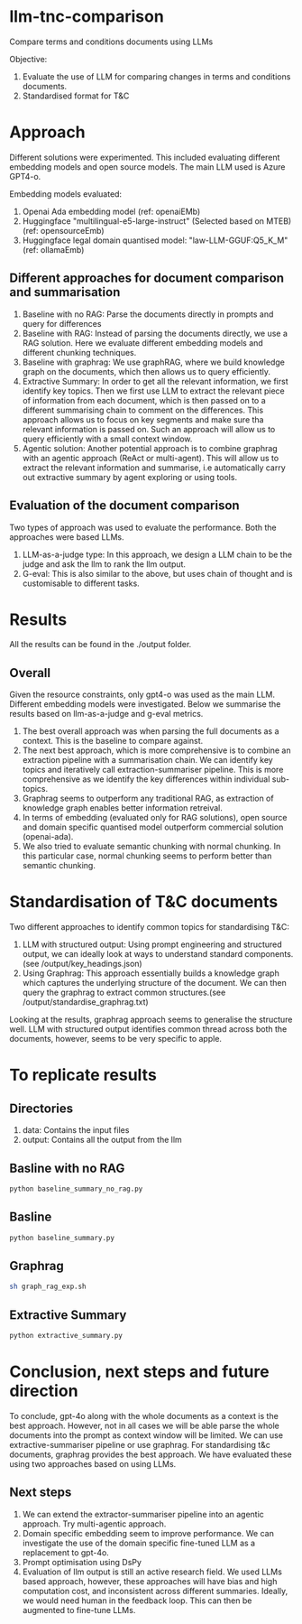 # llm-tnc-comparison
Compare terms and conditions documents using LLMs

Objective: 
1. Evaluate the use of LLM for comparing changes in terms and conditions documents.
2. Standardised format for T&C 

# Approach

Different solutions were experimented. This included evaluating different embedding models and open source models. The main LLM used is Azure GPT4-o. 

Embedding models evaluated:
1. Openai Ada embedding model (ref: openaiEMb)
2. Huggingface "multilingual-e5-large-instruct" (Selected based on MTEB) (ref: opensourceEmb)
3. Huggingface legal domain quantised model: "law-LLM-GGUF:Q5_K_M" (ref: ollamaEmb)

## Different approaches for document comparison and summarisation
1. Baseline with no RAG: Parse the documents directly in prompts and query for differences
2. Baseline with RAG: Instead of parsing the documents directly, we use a RAG solution. Here we evaluate different embedding models and different chunking techniques.
3. Baseline with graphrag: We use graphRAG, where we build knowledge graph on the documents, which then allows us to query efficiently.
4. Extractive Summary: In order to get all the relevant information, we first identify key topics. Then we first use LLM to extract the relevant piece of information from each document, which is then passed on to a different summarising chain to comment on the differences. This approach allows us to focus on key segments and make sure tha relevant information is passed on. Such an approach will allow us to query efficiently with a small context window.
5. Agentic solution: Another potential approach is to combine graphrag with an agentic approach (ReAct or multi-agent). This will allow us to extract the relevant information and summarise, i.e automatically carry out extractive summary by agent exploring or using tools.

## Evaluation of the document comparison

Two types of approach was used to evaluate the performance. Both the approaches were based LLMs.
1. LLM-as-a-judge type: In this approach, we design a LLM chain to be the judge and ask the llm to rank the llm output.
2. G-eval: This is also similar to the above, but uses chain of thought and is customisable to different tasks. 

# Results

All the results can be found in the ./output folder.

## Overall 
Given the resource constraints, only gpt4-o was used as the main LLM. Different embedding models were investigated. Below we summarise the results based on llm-as-a-judge and g-eval metrics.

1. The best overall approach was when parsing the full documents as a context. This is the baseline to compare against.
2. The next best approach, which is more comprehensive is to combine an extraction pipeline with a summarisation chain. We can identify key topics and iteratively call extraction-summariser pipeline. This is more comprehensive as we identify the key differences within individual sub-topics.
3. Graphrag seems to outperform any traditional RAG, as extraction of knowledge graph enables better information retreival. 
4. In terms of embedding (evaluated only for RAG solutions), open source and domain specific quantised model outperform commercial solution (openai-ada). 
5. We also tried to evaluate semantic chunking with normal chunking. In this particular case, normal chunking seems to perform better than semantic chunking. 


# Standardisation of T&C documents

Two different approaches to identify common topics for standardising T&C:
1. LLM with structured output: Using prompt engineering and structured output, we can ideally look at ways to understand standard components. (see /output/key_headings.json)
2. Using Graphrag: This approach essentially builds a knowledge graph which captures the underlying structure of the document. We can then query the graphrag to extract common structures.(see /output/standardise_graphrag.txt)

Looking at the results, graphrag approach seems to generalise the structure well. LLM with structured output identifies common thread across both the documents, however, seems to be very specific to apple.

# To replicate results

## Directories
1. data: Contains the input files
2. output: Contains all the output from the llm 

## Basline with no RAG
 ```python 
 python baseline_summary_no_rag.py
 ```

## Basline
 ```python 
 python baseline_summary.py
 ```
## Graphrag
```sh
sh graph_rag_exp.sh
```

## Extractive Summary
```python
python extractive_summary.py
```

# Conclusion, next steps and future direction

To conclude, gpt-4o along with the whole documents as a context is the best approach. However, not in all cases we will be able parse the whole documents into the prompt as context window will be limited. We can use extractive-summariser pipeline or use graphrag. For standardising t&c documents, graphrag provides the best approach. We have evaluated these using two approaches based on using LLMs. 

## Next steps
1. We can extend the extractor-summariser pipeline into an agentic approach. Try multi-agentic approach.
2. Domain specific embedding seem to improve performance. We can investigate the use of the domain specific fine-tuned LLM as a replacement to gpt-4o.
3. Prompt optimisation using DsPy
4. Evaluation of llm output is still an active research field. We used LLMs based approach, however, these approaches will have bias and high computation cost, and inconsistent across different summaries. Ideally, we would need human in the feedback loop. This can then be augmented to fine-tune LLMs.

